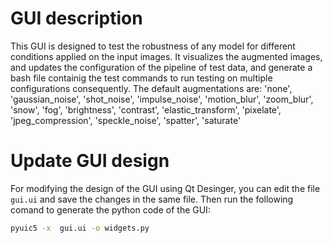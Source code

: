 # GUI description
This GUI is designed to test the robustness of any model for different conditions applied on the input images. 
It visualizes the augmented images, and updates the configuration of the pipeline of test data, and generate a bash file containig the test commands to run testing on multiple configurations consequently.
The default augmentations are:
'none', 'gaussian_noise', 'shot_noise', 'impulse_noise', 'motion_blur', 'zoom_blur', 'snow',
'fog', 'brightness', 'contrast', 'elastic_transform',
'pixelate', 'jpeg_compression', 'speckle_noise',
'spatter', 'saturate'

# Update GUI design
For modifying the design of the GUI using Qt Desinger, you can edit the file ``` gui.ui``` and save the changes in the same file. Then run the following comand to generate the python code of the GUI:

```bash
pyuic5 -x  gui.ui -o widgets.py
```

